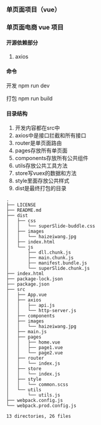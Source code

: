 ### 单页面项目（vue）

### 单页面电商 vue 项目

#### 开源依赖部分
1. axios

#### 命令

开发  npm run dev

打包  npm run build

#### 目录结构
1. 开发内容都在src中
2. axios中是接口拦截和所有接口
3. router是单页面路由
4. pages存放所有单页面
5. components存放所有公共组件
6. utils存放公共工具方法
7. store写vuex的数据和方法
8. style里面存放公共样式
9. dist是最终打包的目录

```
.
├── LICENSE
├── README.md
├── dist
│   ├── css
│   │   └── superSlide-buddle.css
│   ├── images
│   │   └── haizeiwang.jpg
│   ├── index.html
│   └── js
│       ├── dll.chunk.js
│       ├── main.chunk.js
│       ├── manifest.bundle.js
│       └── superSlide.chunk.js
├── index.html
├── package-lock.json
├── package.json
├── src
│   ├── App.vue
│   ├── axios
│   │   ├── api.js
│   │   └── http-server.js
│   ├── components
│   ├── images
│   │   └── haizeiwang.jpg
│   ├── main.js
│   ├── pages
│   │   ├── home.vue
│   │   ├── page1.vue
│   │   └── page2.vue
│   ├── router
│   │   └── index.js
│   ├── store
│   │   └── index.js
│   ├── style
│   │   └── common.scss
│   └── utils
│       └── utils.js
├── webpack.config.js
└── webpack.prod.config.js

13 directories, 26 files
```
